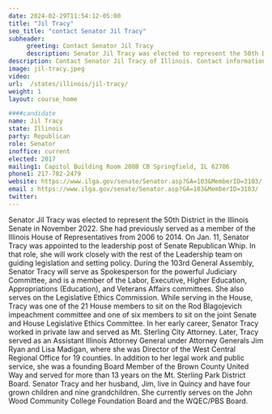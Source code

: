 ```yaml
---
date: 2024-02-29T11:54:12-05:00
title: "Jil Tracy"
seo_title: "contact Senator Jil Tracy"
subheader:
     greeting: Contact Senator Jil Tracy
     description: Senator Jil Tracy was elected to represent the 50th District in the Illinois Senate in November 2022. She had previously served as a member of the Illinois House of Representatives from 2006 to 2014.
description: Contact Senator Jil Tracy of Illinois. Contact information for Jil Tracy includes email address, phone number, and mailing address.
image: jil-tracy.jpeg
video:
url:  /states/illinois/jil-tracy/
weight: 1
layout: course_home

####candidate
name: Jil Tracy
state: Illinois
party: Republican
role: Senator
inoffice: current
elected: 2017
mailing1: Capitol Building Room 208B CB Springfield, IL 62706
phone1: 217-782-2479
website: https://www.ilga.gov/senate/Senator.asp?GA=103&MemberID=3103/
email : https://www.ilga.gov/senate/Senator.asp?GA=103&MemberID=3103/
twitter:  
---
```


Senator Jil Tracy was elected to represent the 50th District in the Illinois Senate in November 2022. She had previously served as a member of the Illinois House of Representatives from 2006 to 2014. On Jan. 11, Senator Tracy was appointed to the leadership post of Senate Republican Whip. In that role, she will work closely with the rest of the Leadership team on guiding legislation and setting policy. During the 103rd General Assembly, Senator Tracy will serve as Spokesperson for the powerful Judiciary Committee, and is a member of the Labor, Executive, Higher Education, Appropriations (Education), and Veterans Affairs committees. She also serves on the Legislative Ethics Commission. While serving in the House, Tracy was one of the 21 House members to sit on the Rod Blagojevich impeachment committee and one of six members to sit on the joint Senate and House Legislative Ethics Committee. In her early career, Senator Tracy worked in private law and served as Mt. Sterling City Attorney. Later, Tracy served as an Assistant Illinois Attorney General under Attorney Generals Jim Ryan and Lisa Madigan, where she was Director of the West Central Regional Office for 19 counties. In addition to her legal work and public service, she was a founding Board Member of the Brown County United Way and served for more than 13 years on the Mt. Sterling Park District Board. Senator Tracy and her husband, Jim, live in Quincy and have four grown children and nine grandchildren. She currently serves on the John Wood Community College Foundation Board and the WQEC/PBS Board.
